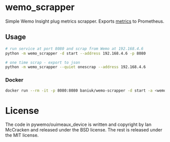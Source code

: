 # wemo_scrapper

Simple Wemo Insight plug metrics scrapper. Exports [metrics](src/wemo_scrapper/datatypes.py) to Prometheus.

## Usage

```bash
# run service at port 8080 and scrap from Wemo at 192.168.4.6
python -m wemo_scrapper -d start --address 192.168.4.6 -p 8080

# one time scrap - export to json
python -m wemo_scrapper --quiet onescrap --address 192.168.4.6
```

### Docker

```bash
docker run --rm -it -p 8080:8080 baniuk/wemo-scrapper -d start -a <wemo_ip>
```

# License
The code in pywemo/ouimeaux_device is written and copyright by Ian McCracken and released under the BSD license. The rest is released under the MIT license.

